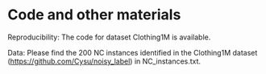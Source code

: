# Code and other materials

Reproducibility: The code for dataset Clothing1M is available.
    
Data: Please find the 200 NC instances identified in the Clothing1M dataset (https://github.com/Cysu/noisy_label) in NC_instances.txt.
